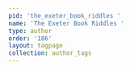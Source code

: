 ```yaml
---
pid: 'the_exeter_book_riddles '
name: 'The Exeter Book Riddles '
type: author
order: '186'
layout: tagpage
collection: author_tags
---
```

